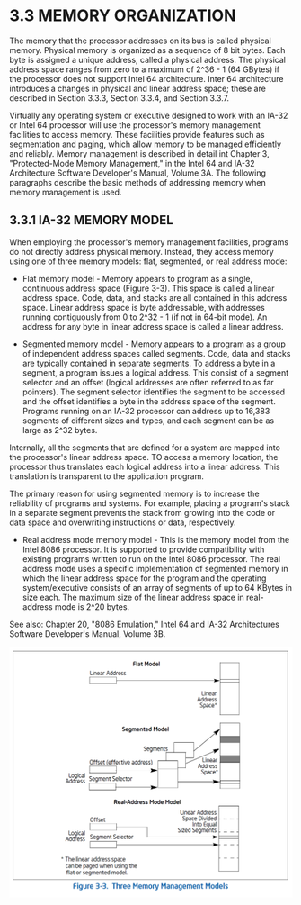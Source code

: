 # 3.3 MEMORY ORGANIZATION

The memory that the processor addresses on its bus is called physical memory. Physical memory is organized as a sequence of 8 bit bytes.
Each byte is assigned a unique address, called a physical address. The physical address space ranges from zero to a maximum of 2^36 - 1 (64 GBytes) if the processor does not support Intel 64 architecture. Inter 64 architecture introduces a changes in physical and linear address space; these are described in Section 3.3.3, Section 3.3.4, and Section 3.3.7.

Virtually any operating system or executive designed to work with an IA-32 or Intel 64 processor will use the processor's memory management facilities to access memory. These facilities provide features such as segmentation and paging, which allow memory to be managed efficiently and reliably. Memory management is described in detail int Chapter 3, "Protected-Mode Memory Management," in the Intel 64 and IA-32 Architecture Software Developer's Manual, Volume 3A. The following paragraphs describe the basic methods of addressing memory when memory management is used.

## 3.3.1 IA-32 MEMORY MODEL

When employing the processor's memory management facilities, programs do not directly address physical memory. Instead, they access memory using one of three memory models: flat, segmented, or real address mode:

- Flat memory model - Memory appears to program as a single, continuous address space (Figure 3-3). This space is called a linear address space. Code, data, and stacks are all contained in this address space. Linear address space is byte addressable, with addresses running contiguously from 0 to 2^32 - 1 (if not in 64-bit mode). An address for any byte in linear address space is called a linear address.

- Segmented memory model - Memory appears to a program as a group of independent address spaces called segments. Code, data and stacks are typically contained in separate segments. To address a byte in a segment, a program issues a logical address. This consist of a segment selector and an offset (logical addresses are often referred to as far pointers). The segment selector identifies the segment to be accessed and the offset identifies a byte in the address space of the segment. Programs running on an IA-32 processor can address up to 16,383 segments of different sizes and types, and each segment can be as large as 2^32 bytes.

Internally, all the segments that are defined for a system are mapped into the processor's linear address space. TO access a memory location, the processor thus translates each logical address into a linear address. This translation is transparent to the application program.

The primary reason for using segmented memory is to increase the reliability of programs and systems. For example, placing a program's stack in a separate segment prevents the stack from growing into the code or data space and overwriting instructions or data, respectively.

- Real address mode memory model - This is the memory model from the Intel 8086 processor. It is supported to provide compatibility with existing programs written to run on the Intel 8086 processor. The real address mode uses a specific implementation of segmented memory in which the linear address space for the program and the operating system/executive consists of an array of segments of up to 64 KBytes in size each. The maximum size of the linear address space in real-address mode is 2^20 bytes.

See also: Chapter 20, "8086 Emulation," Intel 64 and IA-32 Architectures Software Developer's Manual, Volume 3B.

![Three Memory Management Models](three.memory.management.models.png)
